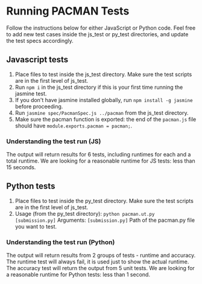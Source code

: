 # Running PACMAN Tests 
Follow the instructions below for either JavaScript or Python code.
Feel free to add new test cases inside the js_test or py_test directories, and update the test specs accordingly.

## Javascript tests
1. Place files to test inside the js_test directory. Make sure the test scripts are in the first level of js_test.
2. Run `npm i` in the js_test directory if this is your first time running the jasmine test.
3. If you don't have jasmine installed globally, run `npm install -g jasmine` before proceeding.
4. Run `jasmine spec/PacmanSpec.js ../pacman` from the js_test directory.
5. Make sure the pacman function is exported: the end of the `pacman.js` file should have `module.exports.pacman = pacman;`.

### Understanding the test run (JS)
The output will return results for 6 tests, including runtimes for each and a total runtime. We are looking for a reasonable runtime for JS tests: less than 15 seconds.


## Python tests
1. Place files to test inside the py_test directory. Make sure the test scripts are in the first level of js_test.
2. Usage (from the py_test directory):
  `python pacman.ut.py [submission.py]`
Arguments:
  `[submission.py]`
    Path of the pacman.py file you want to test.

### Understanding the test run (Python)
The output will return results from 2 groups of tests - runtime and accuracy. The runtime test will always fail, it is used just to show the actual runtime. The accuracy test will return the output from 5 unit tests. We are looking for a reasonable runtime for Python tests: less than 1 second.
